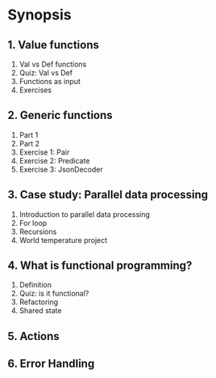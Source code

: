 # Synopsis

## 1. Value functions

1. Val vs Def functions
1. Quiz: Val vs Def
1. Functions as input
1. Exercises

## 2. Generic functions

1. Part 1
1. Part 2
1. Exercise 1: Pair
1. Exercise 2: Predicate
1. Exercise 3: JsonDecoder

## 3. Case study: Parallel data processing

1. Introduction to parallel data processing
1. For loop
1. Recursions
1. World temperature project

## 4. What is functional programming?

1. Definition
1. Quiz: is it functional?
1. Refactoring
1. Shared state

## 5. Actions

## 6. Error Handling
